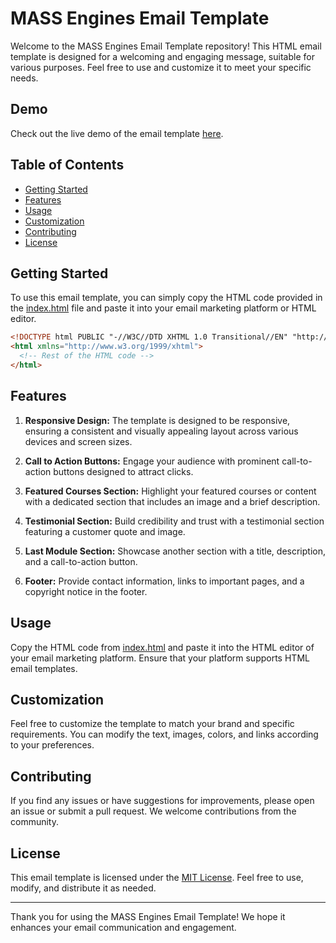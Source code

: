 # MASS Engines Email Template

Welcome to the MASS Engines Email Template repository! This HTML email template is designed for a welcoming and engaging message, suitable for various purposes. Feel free to use and customize it to meet your specific needs.

## Demo

Check out the live demo of the email template [here](#).

## Table of Contents

- [Getting Started](#getting-started)
- [Features](#features)
- [Usage](#usage)
- [Customization](#customization)
- [Contributing](#contributing)
- [License](#license)

## Getting Started

To use this email template, you can simply copy the HTML code provided in the [index.html](index.html) file and paste it into your email marketing platform or HTML editor.

```html
<!DOCTYPE html PUBLIC "-//W3C//DTD XHTML 1.0 Transitional//EN" "http://www.w3.org/TR/xhtml1/DTD/xhtml1-transitional.dtd">
<html xmlns="http://www.w3.org/1999/xhtml">
  <!-- Rest of the HTML code -->
</html>
```

## Features

1. **Responsive Design:** The template is designed to be responsive, ensuring a consistent and visually appealing layout across various devices and screen sizes.

2. **Call to Action Buttons:** Engage your audience with prominent call-to-action buttons designed to attract clicks.

3. **Featured Courses Section:** Highlight your featured courses or content with a dedicated section that includes an image and a brief description.

4. **Testimonial Section:** Build credibility and trust with a testimonial section featuring a customer quote and image.

5. **Last Module Section:** Showcase another section with a title, description, and a call-to-action button.

6. **Footer:** Provide contact information, links to important pages, and a copyright notice in the footer.

## Usage

Copy the HTML code from [index.html](index.html) and paste it into the HTML editor of your email marketing platform. Ensure that your platform supports HTML email templates.

## Customization

Feel free to customize the template to match your brand and specific requirements. You can modify the text, images, colors, and links according to your preferences.

## Contributing

If you find any issues or have suggestions for improvements, please open an issue or submit a pull request. We welcome contributions from the community.

## License

This email template is licensed under the [MIT License](LICENSE). Feel free to use, modify, and distribute it as needed.

---

Thank you for using the MASS Engines Email Template! We hope it enhances your email communication and engagement.
